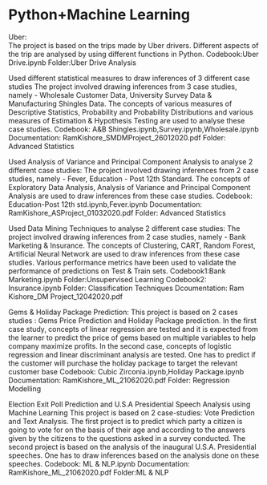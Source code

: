 # Python+Machine Learning
Uber:  
The project is based on the trips made by Uber drivers. Different aspects of the trip are analysed by using different functions in Python.
Codebook:Uber Drive.ipynb
Folder:Uber Drive Analysis

Used different statistical measures to draw inferences of 3 different case studies
The project involved drawing inferences from 3 case studies, namely - Wholesale Customer Data, University Survey Data & Manufacturing Shingles Data. The concepts of various measures of Descriptive Statistics, Probability and Probability Distributions and various measures of Estimation & Hypothesis Testing are used to analyse these case studies.
Codebook: A&B Shingles.ipynb,Survey.ipynb,Wholesale.ipynb
Documentation: RamKishore_SMDMProject_26012020.pdf
Folder: Advanced Statistics

Used Analysis of Variance and Principal Component Analysis to analyse 2 different case studies:
The project involved drawing inferences from 2 case studies, namely - Fever, Education - Post 12th Standard. The concepts of Exploratory Data Analysis, Analysis of Variance and Principal Component Analysis are used to draw inferences from these case studies.
Codebook: Education-Post 12th std.ipynb,Fever.ipynb
Documentation: RamKishore_ASProject_01032020.pdf
Folder: Advanced Statistics

Used Data Mining Techniques to analyse 2 different case studies:
The project involved drawing inferences from 2 case studies, namely - Bank Marketing & Insurance. The concepts of Clustering, CART, Random Forest, Artificial Neural Network are used to draw inferences from these case studies. Various performance metrics have been used to validate the performance of predictions on Test & Train sets.
Codebook1:Bank Marketing.ipynb
Folder:Unsupervised Learning
Codebook2: Insurance.ipynb
Folder: Classification Techniques
Dcoumentation: Ram Kishore_DM Project_12042020.pdf

Gems & Holiday Package Prediction:
This project is based on 2 cases studies : Gems Price Prediction and Holiday Package prediction. In the first case study, concepts of linear regression are tested and it is expected from the learner to predict the price of gems based on multiple variables to help company maximize profits. In the second case, concepts of logistic regression and linear discriminant analysis are tested. One has to predict if the customer will purchase the holiday package to target the relevant customer base
Codebook: Cubic Zirconia.ipynb,Holiday Package.ipynb
Documentation: RamKishore_ML_21062020.pdf
Folder: Regression Modelling

Election Exit Poll Prediction and U.S.A Presidential Speech Analysis using Machine Learning
This project is based on 2 case-studies: Vote Prediction and Text Analysis. The first project is to predict which party a citizen is going to vote for on the basis of their age and according to the answers given by the citizens to the questions asked in a survey conducted. The second project is based on the analysis of the inaugural U.S.A. Presidential speeches. One has to draw inferences based on the analysis done on these speeches.
Codebook: ML & NLP.ipynb
Documentation: RamKishore_ML_21062020.pdf
Folder:ML & NLP
